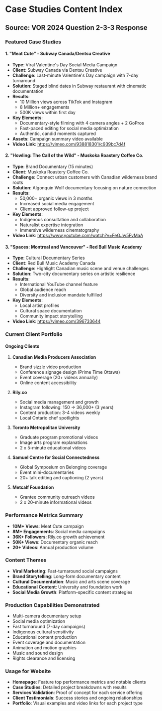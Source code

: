 # Case Studies Content Index

## Source: VOR 2024 Question 2-3-3 Response

### Featured Case Studies

#### 1. "Meat Cute" - Subway Canada/Dentsu Creative
- **Type**: Viral Valentine's Day Social Media Campaign
- **Client**: Subway Canada via Dentsu Creative
- **Challenge**: Last-minute Valentine's Day campaign with 7-day turnaround
- **Solution**: Staged blind dates in Subway restaurant with cinematic documentation
- **Results**: 
  - 10 Million views across TikTok and Instagram
  - 8 Million+ engagements
  - 500K views within first day
- **Key Elements**:
  - Documentary-style filming with 4 camera angles + 2 GoPros
  - Fast-paced editing for social media optimization
  - Authentic, candid moments captured
- **Assets**: Campaign summary video available
- **Video Link**: https://vimeo.com/938818301/c939bc7d4f

#### 2. "Howling: The Call of the Wild" - Muskoka Roastery Coffee Co.
- **Type**: Brand Documentary (15 minutes)
- **Client**: Muskoka Roastery Coffee Co.
- **Challenge**: Connect urban customers with Canadian wilderness brand roots
- **Solution**: Algonquin Wolf documentary focusing on nature connection
- **Results**:
  - 50,000+ organic views in 3 months
  - Increased social media engagement
  - Client approved follow-up project
- **Key Elements**:
  - Indigenous consultation and collaboration
  - Naturalist expertise integration
  - Immersive wilderness cinematography
- **Video Link**: https://www.youtube.com/watch?v=FeGJw5FvMaA

#### 3. "Spaces: Montreal and Vancouver" - Red Bull Music Academy
- **Type**: Cultural Documentary Series
- **Client**: Red Bull Music Academy Canada
- **Challenge**: Highlight Canadian music scene and venue challenges
- **Solution**: Two-city documentary series on artistic resilience
- **Results**:
  - International YouTube channel feature
  - Global audience reach
  - Diversity and inclusion mandate fulfilled
- **Key Elements**:
  - Local artist profiles
  - Cultural space documentation
  - Community impact storytelling
- **Video Link**: https://vimeo.com/396733644

### Current Client Portfolio

#### Ongoing Clients
1. **Canadian Media Producers Association**
   - Brand sizzle video production
   - Conference signage design (Prime Time Ottawa)
   - Event coverage (20+ videos annually)
   - Online content accessibility

2. **Rily.co**
   - Social media management and growth
   - Instagram following: 150 → 36,000+ (3 years)
   - Content production: 3-4 videos weekly
   - Local Ontario chef spotlights

3. **Toronto Metropolitan University**
   - Graduate program promotional videos
   - Image arts program explanations
   - 2 x 5-minute educational videos

4. **Samuel Centre for Social Connectedness**
   - Global Symposium on Belonging coverage
   - Event mini-documentaries
   - 20+ talk editing and captioning (2 years)

5. **Metcalf Foundation**
   - Grantee community outreach videos
   - 2 x 20-minute informational videos

### Performance Metrics Summary
- **10M+ Views**: Meat Cute campaign
- **8M+ Engagements**: Social media campaigns
- **36K+ Followers**: Rily.co growth achievement
- **50K+ Views**: Documentary organic reach
- **20+ Videos**: Annual production volume

### Content Themes
- **Viral Marketing**: Fast-turnaround social campaigns
- **Brand Storytelling**: Long-form documentary content
- **Cultural Documentation**: Music and arts scene coverage
- **Educational Content**: University and foundation work
- **Social Media Growth**: Platform-specific content strategies

### Production Capabilities Demonstrated
- Multi-camera documentary setup
- Social media optimization
- Fast turnaround (7-day campaigns)
- Indigenous cultural sensitivity
- Educational content production
- Event coverage and documentation
- Animation and motion graphics
- Music and sound design
- Rights clearance and licensing

### Usage for Website
- **Homepage**: Feature top performance metrics and notable clients
- **Case Studies**: Detailed project breakdowns with results
- **Services Validation**: Proof of concept for each service offering
- **Client Testimonials**: Success stories and ongoing relationships
- **Portfolio**: Visual examples and video links for each project type